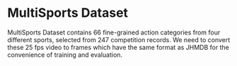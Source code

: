 # MultiSports Dataset

MultiSports Dataset contains 66 fine-grained action categories from four different sports, selected from 247 competition records. We need to convert these 25 fps video to frames which have the same format as JHMDB for the convenience of training and evaluation. 
